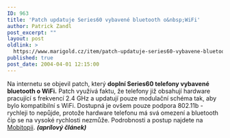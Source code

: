 ```yaml
---
ID: 963
title: 'Patch updatuje Series60 vybavené bluetooth o&nbsp;WiFi'
author: Patrick Zandl
post_excerpt: ""
layout: post
oldlink: >
  https://www.marigold.cz/item/patch-updatuje-series60-vybavene-bluetooth-o-wifi
published: true
post_date: 2004-04-01 12:15:00
---
```

Na internetu se objevil patch, který <STRONG>doplní Series60 telefony vybavené bluetooth o WiFi.</STRONG> Patch využívá faktu, že telefony již obsahují hardware pracující s frekvencí 2.4 GHz a updatují pouze modulační schéma tak, aby bylo kompatibilní s WiFi. Dostupná je ovšem pouze podpora 802.11b - rychleji to nepůjde, protože hardware telefonu má svá omezení a bluetooth čip se na vysoké rychlosti nezmůže. Podrobnosti a postup najdete na <A href="http://www.mobitopia.com/20040401.html#105110" target=_blank>Mobitopii</A>. <STRONG><EM>(aprílový článek)</EM></STRONG>